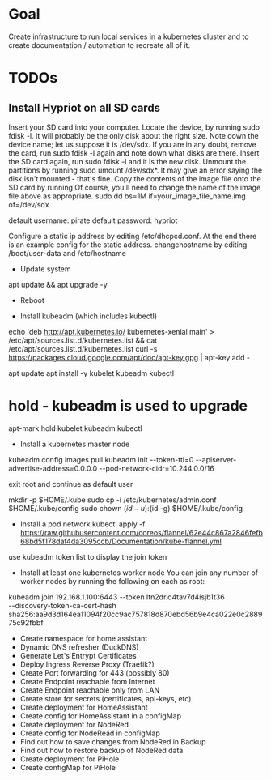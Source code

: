 Goal
===

Create infrastructure to run local services in a kubernetes cluster and to create documentation / automation to recreate all of it.


TODOs
===

Install Hypriot on all SD cards
---

Insert your SD card into your computer.
Locate the device, by running sudo fdisk -l. It will probably be the only disk about the right size. Note down the device name; let us suppose it is /dev/sdx. If you are in any doubt, remove the card, run sudo fdisk -l again and note down what disks are there. Insert the SD card again, run sudo fdisk -l and it is the new disk.
Unmount the partitions by running sudo umount /dev/sdx*. It may give an error saying the disk isn't mounted - that's fine.
Copy the contents of the image file onto the SD card by running
Of course, you'll need to change the name of the image file above as appropriate.
sudo dd bs=1M if=your_image_file_name.img of=/dev/sdx

default username: pirate
default password: hypriot

Configure a static ip address by editing /etc/dhcpcd.conf. At the end there is an example config for the static address. 
changehostname by editing /boot/user-data and /etc/hostname

- Update system

apt update && apt upgrade -y

- Reboot

- Install kubeadm (which includes kubectl)

echo 'deb http://apt.kubernetes.io/ kubernetes-xenial main' > /etc/apt/sources.list.d/kubernetes.list && cat /etc/apt/sources.list.d/kubernetes.list
curl -s https://packages.cloud.google.com/apt/doc/apt-key.gpg | apt-key add -

apt update
apt install -y kubelet kubeadm kubectl
# hold - kubeadm is used to upgrade
apt-mark hold kubelet kubeadm kubectl

- Install a kubernetes master node

kubeadm config images pull 
kubeadm init --token-ttl=0 --apiserver-advertise-address=0.0.0.0 --pod-network-cidr=10.244.0.0/16

exit root and continue as default user

mkdir -p $HOME/.kube
sudo cp -i /etc/kubernetes/admin.conf $HOME/.kube/config
sudo chown $(id -u):$(id -g) $HOME/.kube/config

- Install a pod network
kubectl apply -f https://raw.githubusercontent.com/coreos/flannel/62e44c867a2846fefb68bd5f178daf4da3095ccb/Documentation/kube-flannel.yml

use kubeadm token list to display the join token


- Install at least one kubernetes worker node
You can join any number of worker nodes by running the following on each as root:

kubeadm join 192.168.1.100:6443 --token ltn2dr.o4tav7d4isjb1t36 \
    --discovery-token-ca-cert-hash sha256:aa9d3d164ea11094f20cc9ac757818d870ebd56b9e4ca022e0c288975c92fbbf 


- Create namespace for home assistant
- Dynamic DNS refresher (DuckDNS)
- Generate Let's Entrypt Certificates
- Deploy Ingress Reverse Proxy (Traefik?)
- Create Port forwarding for 443 (possibly 80)
- Create Endpoint reachable from Internet 
- Create Endpoint reachable only from LAN
- Create store for secrets (certificates, api-keys, etc)
- Create deployment for HomeAssistant
- Create config for HomeAssistant in a configMap
- Create deployment for NodeRed
- Create config for NodeRead in configMap
- Find out how to save changes from NodeRed in Backup
- Find out how to restore backup of NodeRed data
- Create deployment for PiHole
- Create configMap for PiHole
